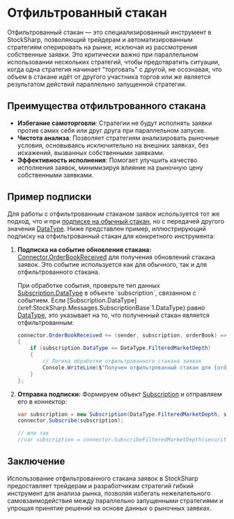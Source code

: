 # Отфильтрованный стакан

Отфильтрованный стакан — это специализированный инструмент в StockSharp, позволяющий трейдерам и автоматизированным стратегиям оперировать на рынке, исключая из рассмотрения собственные заявки. Это критически важно при параллельном использовании нескольких стратегий, чтобы предотвратить ситуации, когда одна стратегия начинает "торговать" с другой, не осознавая, что объем в стакане идёт от другого участника торгов или же является результатом действий параллельно запущенной стратегии.

## Преимущества отфильтрованного стакана

- **Избегание самоторговли**: Стратегии не будут исполнять заявки против самих себя или друг друга при параллельном запуске.
- **Чистота анализа**: Позволяет стратегиям анализировать рыночные условия, основываясь исключительно на внешних заявках, без искажений, вызванных собственными заявками.
- **Эффективность исполнения**: Помогает улучшить качество исполнения заявок, минимизируя влияние на рыночную цену собственными заявками.

## Пример подписки

Для работы с отфильтрованным стаканом заявок используется тот же подход, что и при [подписке на обычный стакан](subscriptions.md), но с передачей другого значения [DataType](xref:StockSharp.Messages.DataType). Ниже представлен пример, иллюстрирующий подписку на отфильтрованный стакан для конкретного инструмента:

1. **Подписка на событие обновления стакана:** [Connector.OrderBookReceived](xref:StockSharp.Algo.Connector.OrderBookReceived) для получения обновлений стакана заявок. Это событие используется как для обычного, так и для отфильтрованного стакана.

    При обработке события, проверьте тип данных [Subscription.DataType](xref:StockSharp.Messages.SubscriptionBase`1.DataType) в объекте `subscription`, связанном с событием. Если [Subscription.DataType](xref:StockSharp.Messages.SubscriptionBase`1.DataType) равно [DataType](xref:StockSharp.Messages.DataType.FilteredMarketDepth), это указывает на то, что полученный стакан является отфильтрованным:

    ```cs
    connector.OrderBookReceived += (sender, subscription, orderBook) =>
    {
        if (subscription.DataType == DataType.FilteredMarketDepth)
        {
            // Логика обработки отфильтрованного стакана заявок
            Console.WriteLine($"Получен отфильтрованный стакан для {orderBook.SecurityId}.");
        }
    };
    ```

2. **Отправка подписки:** Формируем объект [Subscription](xref:StockSharp.BusinessEntities.Subscription) и отправляем его в коннектор:

    ```cs
    var subscription = new Subscription(DataType.FilteredMarketDepth, security);
    connector.Subscribe(subscription);
    
    // или так
    //var subscription = connector.SubscribeFilteredMarketDepth(security);
    ```

## Заключение

Использование отфильтрованного стакана заявок в StockSharp предоставляет трейдерам и разработчикам стратегий гибкий инструмент для анализа рынка, позволяя избегать нежелательного самовзаимодействия между параллельно запущенными стратегиями и упрощая принятие решений на основе данных о рыночных заявках.